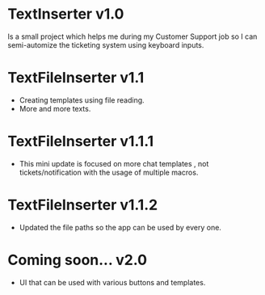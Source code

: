 # TextInserter v1.0
Is a small project which helps me during my Customer Support job so I can semi-automize the ticketing system using keyboard inputs. 

# TextFileInserter v1.1
- Creating templates using file reading.
- More and more texts.

# TextFileInserter v1.1.1
- This mini update is focused on more chat templates , not tickets/notification with the usage of multiple macros.

# TextFileInserter v1.1.2
- Updated the file paths so the app can be used by every one.

# Coming soon... v2.0
- UI that can be used with various buttons and templates.
